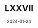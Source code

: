 ---
title: "LXXVII"
layout: poema_custom
date: 2024-01-24
show_full_date: false
permalink: /poemas/LXXVII/
categoria: sin titulo 2024
autor: Carlos Wolf
parrafos:
  - texto: |
      Soy el muerto
      Soy aquel que acaba
      Soy el que no termina la vida
      Los caminos de mi mente
      Mi cerebro descuartizado
      la memoria intrascendente
      la pesadilla del día de ayer
      Soy un 7 tirado al aire
      Un yod sin principia
      <div class="hebrew">יהוה</div>
    alineamiento: centrado
---